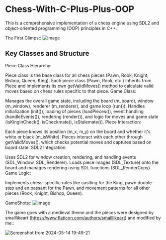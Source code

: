 # Chess-With-C-Plus-Plus-OOP
This is a comprehensive implementation of a chess engine using SDL2 and object-oriented programming (OOP) principles in C++.

The First Glimps::
![image](https://github.com/ju4700/Chess-With-C-Plus-Plus-OOP/assets/137766031/a7b90dbc-f8b2-4e28-8d80-6053cef6f7ac)

## Key Classes and Structure
Piece Class Hierarchy:

Piece class is the base class for all chess pieces (Pawn, Rook, Knight, Bishop, Queen, King).
Each piece class (Pawn, Rook, etc.) inherits from Piece and implements its own getValidMoves() method to calculate valid moves based on chess rules specific to that piece.
Game Class:

Manages the overall game state, including the board (m_board), window (m_window), renderer (m_renderer), and game loop (run()).
Handles initialization (init()), loading of pieces (loadPieces()), event handling (handleEvents()), rendering (render()), and logic for moves and game state (isKingInCheck(), isCheckmate(), isStalemate()).
Piece Interaction:

Each piece knows its position (m_x, m_y) on the board and whether it's white or black (m_isWhite).
Pieces interact with each other through getValidMoves(), which checks potential moves and captures based on board state.
SDL2 Integration:

Uses SDL2 for window creation, rendering, and handling events (SDL_Window, SDL_Renderer).
Loads piece images (SDL_Texture) onto the board and manages rendering using SDL functions (SDL_RenderCopy).
Game Logic:

Implements chess-specific rules like castling for the King, pawn double-step and en passant for the Pawn, and movement patterns for all other pieces (Rook, Knight, Bishop, Queen).

GameShots::
![image](https://github.com/ju4700/Chess-With-C-Plus-Plus-OOP/assets/137766031/47bd13d7-c1e6-4bcf-8e6a-93e8ee914e71)

The game goes with a medieval theme and the pieces were designed by smalllikeart (https://www.flaticon.com/authors/smalllikeart) and modified by me::

![Screenshot from 2024-05-14 19-49-21](https://github.com/ju4700/Chess-With-C-Plus-Plus-OOP/assets/137766031/7c237fe2-ba6a-47d7-9b83-cd509f54ade5)
